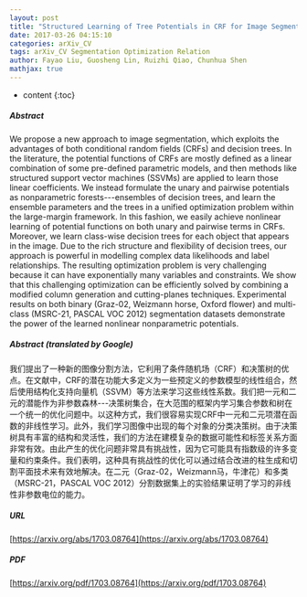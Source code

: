 ```yaml
---
layout: post
title: "Structured Learning of Tree Potentials in CRF for Image Segmentation"
date: 2017-03-26 04:15:10
categories: arXiv_CV
tags: arXiv_CV Segmentation Optimization Relation
author: Fayao Liu, Guosheng Lin, Ruizhi Qiao, Chunhua Shen
mathjax: true
---
```


* content
{:toc}

##### Abstract
We propose a new approach to image segmentation, which exploits the advantages of both conditional random fields (CRFs) and decision trees. In the literature, the potential functions of CRFs are mostly defined as a linear combination of some pre-defined parametric models, and then methods like structured support vector machines (SSVMs) are applied to learn those linear coefficients. We instead formulate the unary and pairwise potentials as nonparametric forests---ensembles of decision trees, and learn the ensemble parameters and the trees in a unified optimization problem within the large-margin framework. In this fashion, we easily achieve nonlinear learning of potential functions on both unary and pairwise terms in CRFs. Moreover, we learn class-wise decision trees for each object that appears in the image. Due to the rich structure and flexibility of decision trees, our approach is powerful in modelling complex data likelihoods and label relationships. The resulting optimization problem is very challenging because it can have exponentially many variables and constraints. We show that this challenging optimization can be efficiently solved by combining a modified column generation and cutting-planes techniques. Experimental results on both binary (Graz-02, Weizmann horse, Oxford flower) and multi-class (MSRC-21, PASCAL VOC 2012) segmentation datasets demonstrate the power of the learned nonlinear nonparametric potentials.

##### Abstract (translated by Google)
我们提出了一种新的图像分割方法，它利用了条件随机场（CRF）和决策树的优点。在文献中，CRF的潜在功能大多定义为一些预定义的参数模型的线性组合，然后使用结构化支持向量机（SSVM）等方法来学习这些线性系数。我们把一元和二元的潜能作为非参数森林---决策树集合，在大范围的框架内学习集合参数和树在一个统一的优化问题中。以这种方式，我们很容易实现CRF中一元和二元项潜在函数的非线性学习。此外，我们学习图像中出现的每个对象的分类决策树。由于决策树具有丰富的结构和灵活性，我们的方法在建模复杂的数据可能性和标签关系方面非常有效。由此产生的优化问题非常具有挑战性，因为它可能具有指数级的许多变量和约束条件。我们表明，这种具有挑战性的优化可以通过结合改进的柱生成和切割平面技术来有效地解决。在二元（Graz-02，Weizmann马，牛津花）和多类（MSRC-21，PASCAL VOC 2012）分割数据集上的实验结果证明了学习的非线性非参数电位的能力。

##### URL
[https://arxiv.org/abs/1703.08764](https://arxiv.org/abs/1703.08764)

##### PDF
[https://arxiv.org/pdf/1703.08764](https://arxiv.org/pdf/1703.08764)

